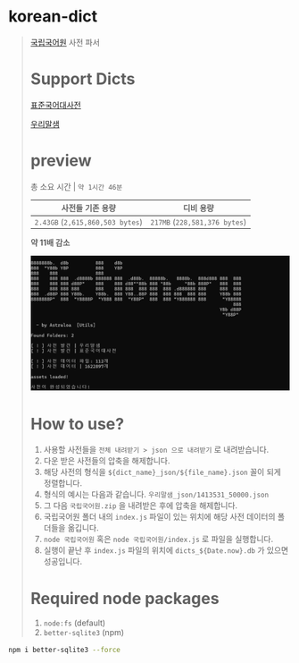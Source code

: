# korean-dict
> [국립국어원](https://www.korean.go.kr/) 사전 파서
>
> # Support Dicts
> [표준국어대사전](https://stdict.korean.go.kr/)
>
> [우리말샘](https://opendict.korean.go.kr/)
>
> # preview
> 총 소요 시간 | `약 1시간 46분`
>
> |사전들 기존 용량|디비 용량|
> |:-:|:-:|
> |`2.43GB` (`2,615,860,503 bytes`)|`217MB` (`228,581,376 bytes`)|
>
> __약 11배 감소__
> 
> ![preview](./preview.png)
> 
> # How to use?
> 1. 사용할 사전들을 `전체 내려받기 > json 으로 내려받기` 로 내려받습니다.
> 2. 다운 받은 사전들의 압축을 해제합니다.
> 3. 해당 사전의 형식을 `${dict_name}_json/${file_name}.json` 꼴이 되게 정렬합니다.
> 4. 형식의 예시는 다음과 같습니다. `우리말샘_json/1413531_50000.json`
> 5. 그 다음 `국립국어원.zip` 을 내려받은 후에 압축을 해제합니다.
> 6. 국립국어원 폴더 내의 `index.js` 파일이 있는 위치에 해당 사전 데이터의 폴더들을 옮깁니다.
> 7. `node 국립국어원` 혹은 `node 국립국어원/index.js` 로 파일을 실행합니다.
> 8. 실행이 끝난 후 `index.js` 파일의 위치에 `dicts_${Date.now}.db` 가 있으면 성공입니다.
>
> # Required node packages
> 1. `node:fs` (default)
> 2. `better-sqlite3` (npm)
  ```bash
npm i better-sqlite3 --force
  ```
